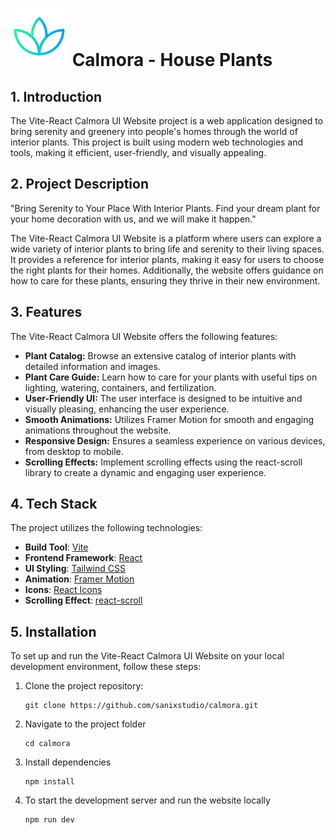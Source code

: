 # ![alt text](./src/assets/logo.svg) Calmora - House Plants

## 1. Introduction

The Vite-React Calmora UI Website project is a web application designed to bring serenity and greenery into people's homes through the world of interior plants. This project is built using modern web technologies and tools, making it efficient, user-friendly, and visually appealing.
## 2. Project Description

"Bring Serenity to Your Place With Interior Plants. Find your dream plant for your home decoration with us, and we will make it happen."

The Vite-React Calmora UI Website is a platform where users can explore a wide variety of interior plants to bring life and serenity to their living spaces. It provides a reference for interior plants, making it easy for users to choose the right plants for their homes. Additionally, the website offers guidance on how to care for these plants, ensuring they thrive in their new environment.

## 3. Features

The Vite-React Calmora UI Website offers the following features:

- **Plant Catalog:** Browse an extensive catalog of interior plants with detailed information and images.
- **Plant Care Guide:** Learn how to care for your plants with useful tips on lighting, watering, containers, and fertilization.
- **User-Friendly UI:** The user interface is designed to be intuitive and visually pleasing, enhancing the user experience.
- **Smooth Animations:** Utilizes Framer Motion for smooth and engaging animations throughout the website.
- **Responsive Design:** Ensures a seamless experience on various devices, from desktop to mobile.
- **Scrolling Effects:** Implement scrolling effects using the react-scroll library to create a dynamic and engaging user experience.

## 4. Tech Stack

The project utilizes the following technologies:

- **Build Tool**: [Vite](https://vitejs.dev/)
- **Frontend Framework**: [React](https://reactjs.org/)
- **UI Styling**: [Tailwind CSS](https://tailwindcss.com/)
- **Animation**: [Framer Motion](https://www.framer.com/motion/)
- **Icons**: [React Icons](https://react-icons.github.io/react-icons/)
- **Scrolling Effect**: [react-scroll](https://www.npmjs.com/package/react-scroll)

## 5. Installation

To set up and run the Vite-React Calmora UI Website on your local development environment, follow these steps:

1. Clone the project repository:

   ```shell
   git clone https://github.com/sanixstudio/calmora.git
   
2. Navigate to the project folder
   ```shell
   cd calmora
   ```

3. Install dependencies
   ```shell
   npm install

4. To start the development server and run the website locally 
   ```shell
   npm run dev